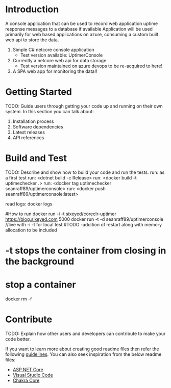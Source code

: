 # Introduction 
A console application that can be used to record web application uptime response messages to a database if available
Application will be used primarily for web based applications on azure, consuming a custom built web api to store the data.

1. Simple C# netcore console application
    - Test version available: UptimerConsole
2. Currently a netcore web api for data storage
    - Test version maintained on azure devops to be re-acquired to here!
3. A SPA web app for monitoring the data!!

# Getting Started
TODO: Guide users through getting your code up and running on their own system. In this section you can talk about:
1.	Installation process
2.	Software dependencies
3.	Latest releases
4.	API references

# Build and Test
TODO: Describe and show how to build your code and run the tests. 
run: <dotnet build> as a first test
run: <dotnet build -c Release>
run: <docker build -t uptimechecker .>
run: <docker tag uptimechecker seanraff89/uptimerconsole>
run: <docker push seanraff89/uptimerconsole:latest>

read logs: docker logs <containerID>


#How to run
docker run -i -t sixeyed/coreclr-uptimer https://blog.sixeyed.com 5000
docker run -t -d seanraff89/uptimerconsole //live with -i -t for local test
#TODO -addition of restart along with memory allocation to be included

# -t stops the container from closing in the background

# stop a container 
docker rm -f <containerID>

# Contribute
TODO: Explain how other users and developers can contribute to make your code better. 

If you want to learn more about creating good readme files then refer the following [guidelines](https://www.visualstudio.com/en-us/docs/git/create-a-readme). You can also seek inspiration from the below readme files:
- [ASP.NET Core](https://github.com/aspnet/Home)
- [Visual Studio Code](https://github.com/Microsoft/vscode)
- [Chakra Core](https://github.com/Microsoft/ChakraCore)